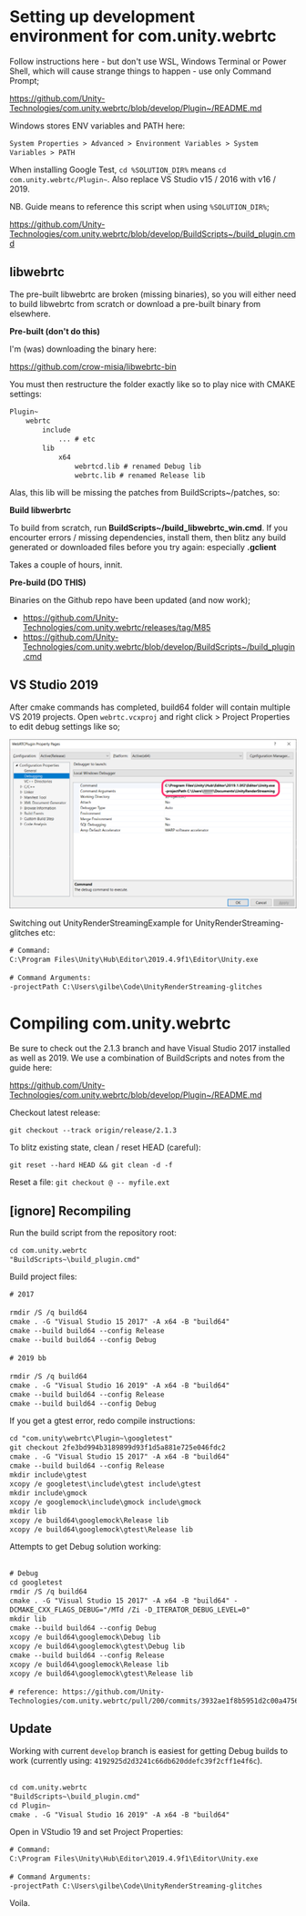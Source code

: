 # Setting up development environment for com.unity.webrtc

Follow instructions here - but don't use WSL, Windows Terminal or Power Shell, which will cause strange things to happen - use only Command Prompt;

https://github.com/Unity-Technologies/com.unity.webrtc/blob/develop/Plugin~/README.md

Windows stores ENV variables and PATH here:

```
System Properties > Advanced > Environment Variables > System Variables > PATH
```

When installing Google Test, `cd %SOLUTION_DIR%` means `cd com.unity.webrtc/Plugin~`. Also replace VS Studio v15 / 2016 with v16 / 2019.

NB. Guide means to reference this script when using `%SOLUTION_DIR%`;

https://github.com/Unity-Technologies/com.unity.webrtc/blob/develop/BuildScripts~/build_plugin.cmd

## libwebrtc

The pre-built libwebrtc are broken (missing binaries), so you will either need to build libwebrtc from scratch or download a pre-built binary from elsewhere. 

**Pre-built (don't do this)**

I'm (was) downloading the binary here:

https://github.com/crow-misia/libwebrtc-bin

You must then restructure the folder exactly like so to play nice with CMAKE settings:

```
Plugin~
    webrtc
        include
            ... # etc
        lib
            x64
                webrtcd.lib # renamed Debug lib
                webrtc.lib # renamed Release lib

```

Alas, this lib will be missing the patches from BuildScripts~/patches, so:

**Build libwerbrtc**

To build from scratch, run **BuildScripts~/build_libwebrtc_win.cmd**. If you encourter errors / missing dependencies, install them, then blitz any build generated or downloaded files before you try again: especially **.gclient**

Takes a couple of hours, innit.

**Pre-build (DO THIS)**

Binaries on the Github repo have been updated (and now work);

* https://github.com/Unity-Technologies/com.unity.webrtc/releases/tag/M85
* https://github.com/Unity-Technologies/com.unity.webrtc/blob/develop/BuildScripts~/build_plugin.cmd

## VS Studio 2019

After cmake commands has completed, build64 folder will contain multiple VS 2019 projects. Open `webrtc.vcxproj` and right click > Project Properties to edit debug settings like so;

![vsstudio settings](https://github.com/Unity-Technologies/com.unity.webrtc/blob/develop/Documentation~/images/command_config_vs2017.png)

Switching out UnityRenderStreamingExample for UnityRenderStreaming-glitches etc:

```
# Command:
C:\Program Files\Unity\Hub\Editor\2019.4.9f1\Editor\Unity.exe

# Command Arguments:
-projectPath C:\Users\gilbe\Code\UnityRenderStreaming-glitches
```

# Compiling com.unity.webrtc


Be sure to check out the 2.1.3 branch and have Visual Studio 2017 installed as well as 2019. We use a combination of BuildScripts and notes from the guide here:

https://github.com/Unity-Technologies/com.unity.webrtc/blob/develop/Plugin~/README.md

Checkout latest release:

```
git checkout --track origin/release/2.1.3
```

To blitz existing state, clean / reset HEAD (careful):

```
git reset --hard HEAD && git clean -d -f
```

Reset a file: `git checkout @ -- myfile.ext`

## [ignore] Recompiling 


Run the build script from the repository root:

```
cd com.unity.webrtc
"BuildScripts~\build_plugin.cmd"
```

Build project files:

```
# 2017

rmdir /S /q build64
cmake . -G "Visual Studio 15 2017" -A x64 -B "build64"
cmake --build build64 --config Release
cmake --build build64 --config Debug

# 2019 bb  

rmdir /S /q build64
cmake . -G "Visual Studio 16 2019" -A x64 -B "build64"
cmake --build build64 --config Release
cmake --build build64 --config Debug
```


If you get a gtest error, redo compile instructions:

```
cd "com.unity\webrtc\Plugin~\googletest"
git checkout 2fe3bd994b3189899d93f1d5a881e725e046fdc2
cmake . -G "Visual Studio 15 2017" -A x64 -B "build64"
cmake --build build64 --config Release
mkdir include\gtest
xcopy /e googletest\include\gtest include\gtest
mkdir include\gmock
xcopy /e googlemock\include\gmock include\gmock
mkdir lib
xcopy /e build64\googlemock\Release lib
xcopy /e build64\googlemock\gtest\Release lib
```


Attempts to get Debug solution working:

```

# Debug
cd googletest
rmdir /S /q build64
cmake . -G "Visual Studio 15 2017" -A x64 -B "build64" -DCMAKE_CXX_FLAGS_DEBUG="/MTd /Zi -D_ITERATOR_DEBUG_LEVEL=0"
mkdir lib
cmake --build build64 --config Debug
xcopy /e build64\googlemock\Debug lib
xcopy /e build64\googlemock\gtest\Debug lib
cmake --build build64 --config Release
xcopy /e build64\googlemock\Release lib
xcopy /e build64\googlemock\gtest\Release lib

# reference: https://github.com/Unity-Technologies/com.unity.webrtc/pull/200/commits/3932ae1f8b5951d2c00a4756d0ed627ee19f01d4

```

## Update

Working with current `develop` branch is easiest for getting Debug builds to work (currently using: `4192925d2d3241c66db620ddefc39f2cff1e4f6c`).

```

cd com.unity.webrtc
"BuildScripts~\build_plugin.cmd"
cd Plugin~
cmake . -G "Visual Studio 16 2019" -A x64 -B "build64"
```

Open in VStudio 19 and set Project Properties:

```
# Command:
C:\Program Files\Unity\Hub\Editor\2019.4.9f1\Editor\Unity.exe

# Command Arguments:
-projectPath C:\Users\gilbe\Code\UnityRenderStreaming-glitches
```

Voila.